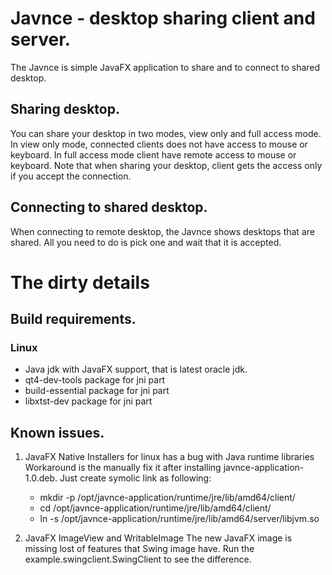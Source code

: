 # Javnce - desktop sharing client and server.
The Javnce is simple JavaFX application to share and to connect 
to shared desktop. 

## Sharing desktop.
You can share your desktop in two modes, view only and full access 
mode. In view only mode, connected clients does not have access to 
mouse or keyboard. In full access mode client have remote access to 
mouse or keyboard. Note that when sharing your desktop, client gets 
the access only if you accept the connection.

## Connecting to shared desktop.
When connecting to remote desktop, the Javnce shows desktops that 
are shared. All you need to do is pick one and wait that it is accepted.

# The dirty details
## Build requirements.
### Linux
- Java jdk with JavaFX support, that is latest oracle jdk.
- qt4-dev-tools package for jni part
- build-essential package for jni part
- libxtst-dev package for jni part

## Known issues.
1. JavaFX Native Installers for linux has a bug with Java runtime libraries
   Workaround is the manually fix it after installing javnce-application-1.0.deb.
   Just create symolic link as following:
   - mkdir -p /opt/javnce-application/runtime/jre/lib/amd64/client/
   - cd /opt/javnce-application/runtime/jre/lib/amd64/client/
   - ln -s /opt/javnce-application/runtime/jre/lib/amd64/server/libjvm.so

2. JavaFX ImageView and WritableImage
   The new JavaFX image is missing lost of features that Swing image have. 
   Run the example.swingclient.SwingClient to see the difference.

